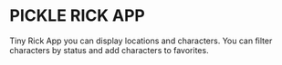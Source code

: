 
# PICKLE RICK APP

Tiny Rick App you can display locations and characters. You can filter characters by status and add characters to favorites.

